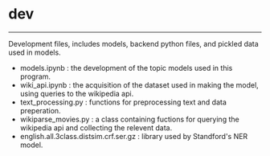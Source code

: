 # dev
___

Development files, includes models, backend python files, and pickled data used in models.

- models.ipynb : the development of the topic models used in this program.
- wiki_api.ipynb : the acquisition of the dataset used in making the model, using queries to the wikipedia api.
- text_processing.py : functions for preprocessing text and data preperation.
- wikiparse_movies.py : a class containing fuctions for querying the wikipedia api and collecting the relevent data.
- english.all.3class.distsim.crf.ser.gz : library used by Standford's NER model.